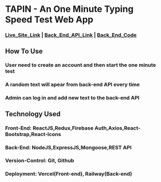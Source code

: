 # TAPIN - An One Minute Typing Speed Test Web App
### <a href="https://tapin-amber.vercel.app/">Live_Site_Link</a>  |  <a href="https://typingspeedtest-back-end-production.up.railway.app/">Back_End_API_Link</a>  |  <a href="https://github.com/Mohammad-Ashikul-Islam/Typing_Speed_Test-Back-End-">Back_End_Code</a>


## How To Use
### User need to create an account and then start the one minute test
### A random text will apear from back-end API every time
### Admin can log in and add new text to the back-end API

## Technology Used
### **Front-End:** ReactJS,Redux,Firebase Auth,Axios,React-Bootstrap,React-Icons
### **Back-End:** NodeJS,ExpressJS,Mongoose,REST API
### **Version-Control:** Git, Github
### **Deployment:** Vercel(Front-end), Railway(Back-end)
